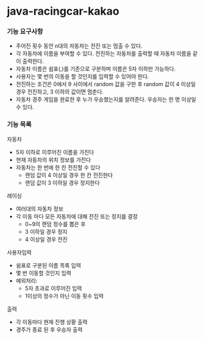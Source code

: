# java-racingcar-kakao

### 기능 요구사항
- 주어진 횟수 동안 n대의 자동차는 전진 또는 멈출 수 있다.
- 각 자동차에 이름을 부여할 수 있다. 전진하는 자동차를 출력할 때 자동차 이름을 같이 출력한다.
- 자동차 이름은 쉼표(,)를 기준으로 구분하며 이름은 5자 이하만 가능하다. 
- 사용자는 몇 번의 이동을 할 것인지를 입력할 수 있어야 한다.
- 전진하는 조건은 0에서 9 사이에서 random 값을 구한 후 random 값이 4 이상일 경우 전진하고, 3 이하의 값이면 멈춘다.
- 자동차 경주 게임을 완료한 후 누가 우승했는지를 알려준다. 우승자는 한 명 이상일 수 있다.

### 기능 목록
자동차
- 5자 이하로 이루어진 이름을 가진다
- 현재 자동차의 위치 정보를 가진다
- 자동차는 한 번에 한 칸 전진할 수 있다
  - 랜덤 값이 4 이상일 경우 한 칸 전진한다
  - 랜덤 값이 3 이하일 경우 정지한다

레이싱
- 여러대의 자동차 정보
- 각 이동 마다 모든 자동차에 대해 전진 또는 정지를 결정
  - 0~9의 랜덤 정수를 뽑은 후
  - 3 이하일 경우 정지
  - 4 이상일 경우 전진

사용자입력
- 쉼표로 구분된 이름 목록 입력
- 몇 번 이동할 것인지 입력
- 예외처리:
  - 5자 초과로 이루어진 입력
  - 1이상의 정수가 아닌 이동 횟수 입력

출력
- 각 이동마다 현재 진행 상황 출력
- 경주가 종료 된 후 우승자 출력

